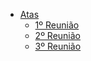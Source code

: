 <!-- _navbar.md -->

- [Atas](#)
    - [1º Reunião](atas/reuniao01.md)
    - [2º Reunião](atas/reuniao02.md)
    - [3º Reunião](atas/reuniao03.md)